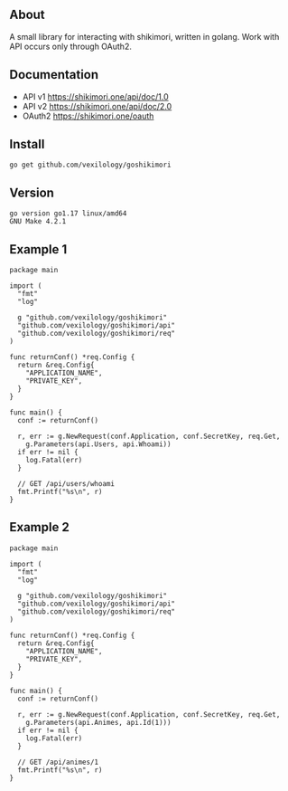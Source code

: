 ## About
A small library for interacting with shikimori, written in golang.
Work with API occurs only through OAuth2.

## Documentation
* API v1 https://shikimori.one/api/doc/1.0
* API v2 https://shikimori.one/api/doc/2.0 
* OAuth2 https://shikimori.one/oauth

## Install
```
go get github.com/vexilology/goshikimori
```

## Version
```
go version go1.17 linux/amd64
GNU Make 4.2.1
```

## Example 1
``` golang
package main

import (
  "fmt"
  "log"

  g "github.com/vexilology/goshikimori"
  "github.com/vexilology/goshikimori/api"
  "github.com/vexilology/goshikimori/req"
)

func returnConf() *req.Config {
  return &req.Config{
    "APPLICATION_NAME",
    "PRIVATE_KEY",
  }
}

func main() {
  conf := returnConf()

  r, err := g.NewRequest(conf.Application, conf.SecretKey, req.Get,
    g.Parameters(api.Users, api.Whoami))
  if err != nil {
    log.Fatal(err)
  }

  // GET /api/users/whoami
  fmt.Printf("%s\n", r)
}

```
## Example 2
``` golang
package main

import (
  "fmt"
  "log"

  g "github.com/vexilology/goshikimori"
  "github.com/vexilology/goshikimori/api"
  "github.com/vexilology/goshikimori/req"
)

func returnConf() *req.Config {
  return &req.Config{
    "APPLICATION_NAME",
    "PRIVATE_KEY",
  }
}

func main() {
  conf := returnConf()

  r, err := g.NewRequest(conf.Application, conf.SecretKey, req.Get,
    g.Parameters(api.Animes, api.Id(1)))
  if err != nil {
    log.Fatal(err)
  }

  // GET /api/animes/1
  fmt.Printf("%s\n", r)
}
```

